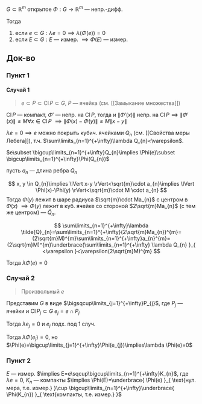 $G\subset \mathbb{R}^{m}$ открытое
$\Phi:G\to \mathbb{R}^{m}$ — непр.-дифф.

Тогда
1. если $e\subset G:\lambda e=0\implies\lambda(\Phi(e))=0$
2. если $E\subset G: E$ — измер. $\implies \Phi(E)$ — измер.
## Док-во
### Пункт 1
#### Случай 1

>$e\subset P\subset \mathrm{Cl}\,P\subset G,\ P$ — ячейка (см. [[Замыкание множества]])

$\mathrm{Cl}\,P$ — компакт, $\Phi'$ — непр. на $\mathrm{Cl}\,P$, тогда и $\lVert \Phi'(x) \rVert$ непр. на $\mathrm{Cl}\,P\implies \lVert \Phi'(x) \rVert\leq M\forall x \in \mathrm{Cl}\,P$ $\implies \lVert \Phi(x)-\Phi(y) \rVert\leq M\lVert x-y \rVert$

$\lambda e=0\implies e$ можно покрыть кубич. ячейками $Q_{n}$ (см. [[Свойства меры Лебега]]), т.ч. $\sum\limits_{n=1}^{+\infty}\lambda Q_{n}<\varepsilon$.

$e\subset \bigcup\limits_{n=1}^{+\infty}Q_{n}\implies \Phi(e)\subset \bigcup\limits_{n=1}^{+\infty}\Phi(Q_{n})$ 

пусть $a_{n}$ — длина ребра $Q_{n}$

$$
x, y \in Q_{n}\implies \lVert x-y \rVert<\sqrt{m}\cdot a_{n}\implies \lVert \Phi(x)-\Phi(y) \rVert<\sqrt{m}\cdot M \cdot a_{n}
$$
Тогда $\Phi(y)$ лежит в шаре радиуса $\sqrt{m}\cdot Ma_{n}$ с центром в $\Phi(x)$ $\implies \Phi(y)$ лежит в куб. ячейке со стороной $2\sqrt{m}Ma_{n}$ (с тем же центром) — $\tilde{Q}_{n}$.

$$
\sum\limits_{n=1}^{+\infty}\lambda \tilde{Q}_{n}=\sum\limits_{n=1}^{+\infty}(2\sqrt{m}Ma_{n})^{m}=(2\sqrt{m}M)^{m}\sum\limits_{n=1}^{+\infty}a_{n}^{m}=(2\sqrt{m}M)^{m}\underbrace{\sum\limits_{n=1}^{+\infty} \lambda Q_{n} }_{ <\varepsilon }<\varepsilon(2\sqrt{m}M)^{m}
$$

Тогда $\lambda \Phi(e)=0$

### Случай 2

> Произвольный $e$

Представим $G$ в виде $\bigsqcup\limits_{j=1}^{+\infty}P_{j}$, где $P_{j}$ — ячейки и $\mathrm{Cl}\,P_{j}\subset G$
$e_{j}=e\cap P_{j}$

Тогда $\lambda e_{j}=0$ и $e_{j}$ подх. под 1 случ.

Тогда $\lambda \Phi(e_{j})=0$, но $\Phi(e)=\bigcup\limits_{j=1}^{+\infty}\Phi(e_{j})\implies\lambda \Phi(e)=0$
### Пункт 2

$E$ — измер. $\implies E=e\sqcup\bigcup\limits_{n=1}^{+\infty}K_{n}$, где $\lambda e=0,\ K_{n}$ — компакты $\implies \Phi(E)=\underbrace{ \Phi(e) }_{ \text{нул. мера, т.е. измер.} }\cup \bigcup\limits_{n=1}^{+\infty}\underbrace{ \Phi(K_{n}) }_{ \text{компакты, т.е. измер.} }$


